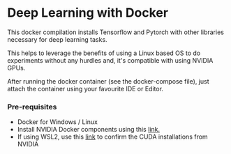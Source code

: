 # Deep Learning with Docker

This docker compilation installs Tensorflow and Pytorch with other libraries necessary for deep learning tasks.

This helps to leverage the benefits of using a Linux based OS to do experiments without any hurdles and, it's compatible with using NVIDIA GPUs. 

After running the docker container (see the docker-compose file), just attach the container using your favourite IDE or Editor.

### Pre-requisites 
* Docker for Windows / Linux
* Install NVIDIA Docker components using this <a href="https://docs.nvidia.com/ai-enterprise/deployment-guide/dg-docker.html#enabling-the-docker-repository-and-installing-the-nvidia-container-toolkit" target="_blank">link.</a>
* If using WSL2, use this <a href="https://docs.nvidia.com/cuda/wsl-user-guide/index.html#ch02-sub03-installing-wsl2" target="_blank">link</a> to confirm the CUDA installations from NVIDIA
